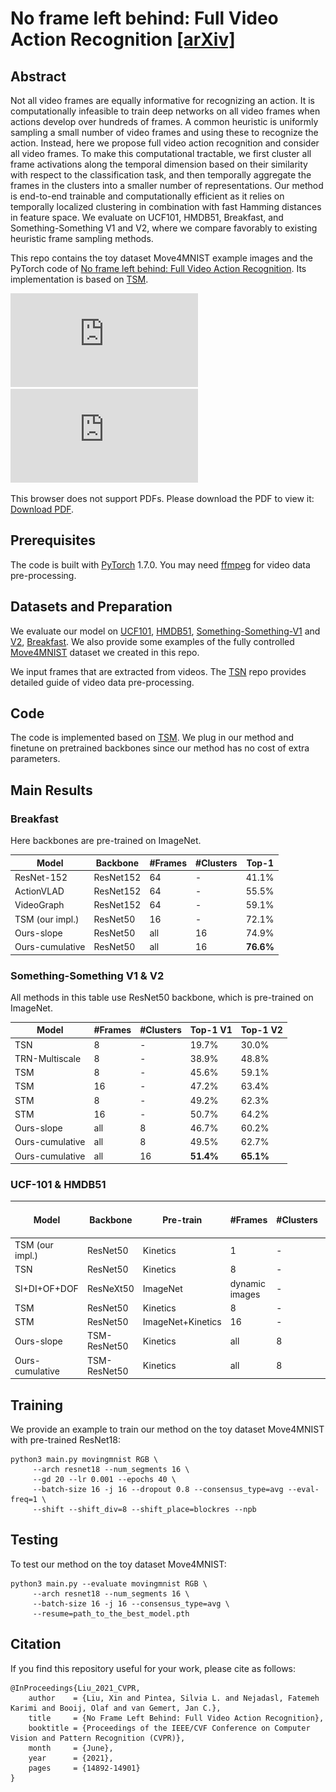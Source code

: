 # No frame left behind: Full Video Action Recognition [[arXiv]](https://arxiv.org/abs/2103.15395)

## Abstract

Not all video frames are equally informative for recognizing an action. It is computationally infeasible to train deep networks on all video frames when actions develop over hundreds of frames. A common heuristic is uniformly sampling a small number of video frames and using these to recognize the action. Instead, here we propose full video action recognition and consider all video frames. To make this computational tractable, we first cluster all frame activations along the temporal dimension based on their similarity with respect to the classification task, and then temporally aggregate the frames in the clusters into a smaller number of representations. Our method is end-to-end trainable and computationally efficient as it relies on temporally localized clustering in combination with fast Hamming distances in feature space. We evaluate on UCF101, HMDB51, Breakfast, and Something-Something V1 and V2, where we compare favorably to existing heuristic frame sampling methods.

This repo contains the toy dataset Move4MNIST example images and the PyTorch code of [No frame left behind: Full Video Action Recognition](https://arxiv.org/abs/2103.15395). Its implementation is based on [TSM](https://github.com/mit-han-lab/temporal-shift-module).

![framework](https://github.com/L-KID/Full-Video-Action-Recognition/blob/fix_branch/images/fig1_cvpr21.pdf_tex.pdf)
<object data="https://github.com/L-KID/Full-Video-Action-Recognition/blob/fix_branch/images/fig1_cvpr21.pdf_tex.pdf" type="application/pdf" width="700px" height="700px">
    <embed src="https://github.com/L-KID/Full-Video-Action-Recognition/blob/fix_branch/images/fig1_cvpr21.pdf_tex.pdf">
        <p>This browser does not support PDFs. Please download the PDF to view it: <a href="https://github.com/L-KID/Full-Video-Action-Recognition/blob/fix_branch/images/fig1_cvpr21.pdf_tex.pdf">Download PDF</a>.</p>
    </embed>
</object>

## Prerequisites

The code is built with [PyTorch](https://pytorch.org/) 1.7.0. You may need [ffmpeg](https://www.ffmpeg.org/) for video data pre-processing.

## Datasets and Preparation

We evaluate our model on [UCF101](http://crcv.ucf.edu/data/UCF101.php), [HMDB51](http://serre-lab.clps.brown.edu/resource/hmdb-a-large-human-motion-database/), [Something-Something-V1](https://20bn.com/datasets/something-something/v1) and [V2](https://20bn.com/datasets/something-something/v2), [Breakfast](https://serre-lab.clps.brown.edu/resource/breakfast-actions-dataset/). We also provide some examples of the fully controlled [Move4MNIST]() dataset we created in this repo.

We input frames that are extracted from videos. The [TSN](https://github.com/yjxiong/temporal-segment-networks) repo provides detailed guide of video data pre-processing.

## Code

The code is implemented based on [TSM](https://github.com/mit-han-lab/temporal-shift-module). We plug in our method and finetune on pretrained backbones since our method has no cost of extra parameters.

## Main Results

### Breakfast

Here backbones are pre-trained on ImageNet.

|     Model     |Backbone |#Frames|#Clusters|Top-1|
|---------------|---------|-------|---------|-----|
|ResNet-152     |ResNet152|64    | -       |41.1%|
|ActionVLAD     |ResNet152| 64   | -       |55.5%|
|VideoGraph     |ResNet152| 64   | -       |59.1%|
|TSM (our impl.)|ResNet50 |16    |-        |72.1%|
|Ours-slope     |ResNet50 |all   |16       |74.9%|
|Ours-cumulative|ResNet50 |all   |16       |**76.6%**|

### Something-Something V1 & V2

All methods in this table use ResNet50 backbone, which is pre-trained on ImageNet.

|Model|#Frames|#Clusters|Top-1 V1|Top-1 V2|
|-----|-------|---------|--------|--------|
| TSN |8      | -       |19.7%   |30.0%   |
| TRN-Multiscale|8| -   |38.9%   |48.8%   |
| TSM |8      | -       |45.6%   |59.1%   |
| TSM |16     |-        |47.2%   |63.4%   |
| STM |8      |-        |49.2%   |62.3%   |
| STM |16     |-        |50.7%   |64.2%   |
|Ours-slope|all|8       |46.7%   |60.2%   |
|Ours-cumulative|all|8  |49.5%   |62.7%   |
|Ours-cumulative|all|16 |**51.4%**|**65.1%**|

### UCF-101 & HMDB51

|Model|Backbone|Pre-train|#Frames|#Clusters|Top-1 UCF-101|Top-1 HMDB51|    
|-----|--------|---------|-------|---------|-------------|------------|
|TSM (our impl.)|ResNet50|Kinetics|1|-     |91.2%        |65.1%       | 
|TSN  |ResNet50|Kinetics |8      |-        |91.7%        |64.7%       |
|SI+DI+OF+DOF|ResNeXt50|ImageNet|dynamic images|-  |95.0%|71.5%       |
|TSM  |ResNet50|Kinetics |8      |-        |95.9%        |73.5%       |
|STM  |ResNet50|ImageNet+Kinetics|16|-     |96.2%        |72.2%       |
|Ours-slope|TSM-ResNet50|Kinetics|all|8    |96.2%        |73.3%       |
|Ours-cumulative|TSM-ResNet50|Kinetics|all|8|**96.4%**   |**73.4%**   |

## Training

We provide an example to train our method on the toy dataset Move4MNIST with pre-trained ResNet18:

	python3 main.py movingmnist RGB \
	     --arch resnet18 --num_segments 16 \
	     --gd 20 --lr 0.001 --epochs 40 \
	     --batch-size 16 -j 16 --dropout 0.8 --consensus_type=avg --eval-freq=1 \
	     --shift --shift_div=8 --shift_place=blockres --npb

## Testing

To test our method on the toy dataset Move4MNIST:

	python3 main.py --evaluate movingmnist RGB \
	     --arch resnet18 --num_segments 16 \
	     --batch-size 16 -j 16 --consensus_type=avg \
	     --resume=path_to_the_best_model.pth

## Citation

If you find this repository useful for your work, please cite as follows: 

```
@InProceedings{Liu_2021_CVPR,
    author    = {Liu, Xin and Pintea, Silvia L. and Nejadasl, Fatemeh Karimi and Booij, Olaf and van Gemert, Jan C.},
    title     = {No Frame Left Behind: Full Video Action Recognition},
    booktitle = {Proceedings of the IEEE/CVF Conference on Computer Vision and Pattern Recognition (CVPR)},
    month     = {June},
    year      = {2021},
    pages     = {14892-14901}
}
```

